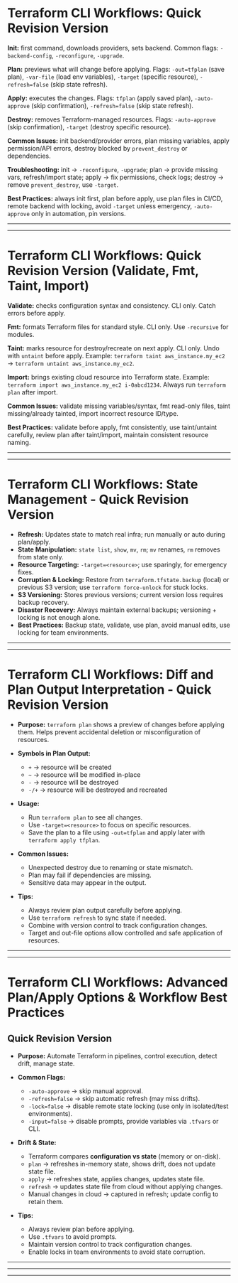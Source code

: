 # Terraform CLI Workflows: Quick Revision Version

**Init:** first command, downloads providers, sets backend. Common flags: `-backend-config`, `-reconfigure`, `-upgrade`.

**Plan:** previews what will change before applying. Flags: `-out=tfplan` (save plan), `-var-file` (load env variables), `-target` (specific resource), `-refresh=false` (skip state refresh).

**Apply:** executes the changes. Flags: `tfplan` (apply saved plan), `-auto-approve` (skip confirmation), `-refresh=false` (skip state refresh).

**Destroy:** removes Terraform-managed resources. Flags: `-auto-approve` (skip confirmation), `-target` (destroy specific resource).

**Common Issues:** init backend/provider errors, plan missing variables, apply permission/API errors, destroy blocked by `prevent_destroy` or dependencies.

**Troubleshooting:** init → `-reconfigure`, `-upgrade`; plan → provide missing vars, refresh/import state; apply → fix permissions, check logs; destroy → remove `prevent_destroy`, use `-target`.

**Best Practices:** always init first, plan before apply, use plan files in CI/CD, remote backend with locking, avoid `-target` unless emergency, `-auto-approve` only in automation, pin versions.

---
---

# Terraform CLI Workflows: Quick Revision Version (Validate, Fmt, Taint, Import)

**Validate:** checks configuration syntax and consistency. CLI only. Catch errors before apply.

**Fmt:** formats Terraform files for standard style. CLI only. Use `-recursive` for modules.

**Taint:** marks resource for destroy/recreate on next apply. CLI only. Undo with `untaint` before apply. Example: `terraform taint aws_instance.my_ec2` → `terraform untaint aws_instance.my_ec2`.

**Import:** brings existing cloud resource into Terraform state. Example: `terraform import aws_instance.my_ec2 i-0abcd1234`. Always run `terraform plan` after import.

**Common Issues:** validate missing variables/syntax, fmt read-only files, taint missing/already tainted, import incorrect resource ID/type.

**Best Practices:** validate before apply, fmt consistently, use taint/untaint carefully, review plan after taint/import, maintain consistent resource naming.

---
---

# Terraform CLI Workflows: State Management - Quick Revision Version

* **Refresh:** Updates state to match real infra; run manually or auto during plan/apply.
* **State Manipulation:** `state list`, `show`, `mv`, `rm`; `mv` renames, `rm` removes from state only.
* **Resource Targeting:** `-target=<resource>`; use sparingly, for emergency fixes.
* **Corruption & Locking:** Restore from `terraform.tfstate.backup` (local) or previous S3 version; use `terraform force-unlock` for stuck locks.
* **S3 Versioning:** Stores previous versions; current version loss requires backup recovery.
* **Disaster Recovery:** Always maintain external backups; versioning + locking is not enough alone.
* **Best Practices:** Backup state, validate, use plan, avoid manual edits, use locking for team environments.

---
---

# Terraform CLI Workflows: Diff and Plan Output Interpretation - Quick Revision Version

* **Purpose:** `terraform plan` shows a preview of changes before applying them. Helps prevent accidental deletion or misconfiguration of resources.

* **Symbols in Plan Output:**

  * `+` → resource will be created
  * `~` → resource will be modified in-place
  * `-` → resource will be destroyed
  * `-/+` → resource will be destroyed and recreated

* **Usage:**

  * Run `terraform plan` to see all changes.
  * Use `-target=<resource>` to focus on specific resources.
  * Save the plan to a file using `-out=tfplan` and apply later with `terraform apply tfplan`.

* **Common Issues:**

  * Unexpected destroy due to renaming or state mismatch.
  * Plan may fail if dependencies are missing.
  * Sensitive data may appear in the output.

* **Tips:**

  * Always review plan output carefully before applying.
  * Use `terraform refresh` to sync state if needed.
  * Combine with version control to track configuration changes.
  * Target and out-file options allow controlled and safe application of resources.

---
---

# Terraform CLI Workflows: Advanced Plan/Apply Options & Workflow Best Practices

## Quick Revision Version

* **Purpose:** Automate Terraform in pipelines, control execution, detect drift, manage state.

* **Common Flags:**

  * `-auto-approve` → skip manual approval.
  * `-refresh=false` → skip automatic refresh (may miss drifts).
  * `-lock=false` → disable remote state locking (use only in isolated/test environments).
  * `-input=false` → disable prompts, provide variables via `.tfvars` or CLI.

* **Drift & State:**

  * Terraform compares **configuration vs state** (memory or on-disk).
  * `plan` → refreshes in-memory state, shows drift, does not update state file.
  * `apply` → refreshes state, applies changes, updates state file.
  * `refresh` → updates state file from cloud without applying changes.
  * Manual changes in cloud → captured in refresh; update config to retain them.

* **Tips:**

  * Always review plan before applying.
  * Use `.tfvars` to avoid prompts.
  * Maintain version control to track configuration changes.
  * Enable locks in team environments to avoid state corruption.

---
---
---
